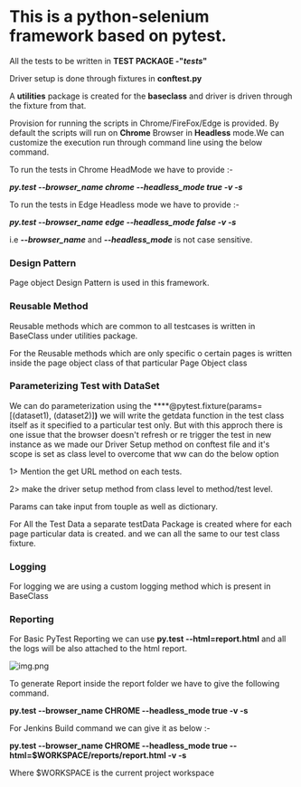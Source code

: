 # This is a python-selenium framework based on pytest.

All the tests to be written in **TEST PACKAGE -"_tests_"**

Driver setup is done through fixtures in **conftest.py**

A **utilities** package is created for the **baseclass** and driver is driven through the fixture from that.

Provision for running the scripts in Chrome/FireFox/Edge is provided.
By default the scripts will run on **Chrome** Browser in **Headless** mode.We can customize the execution run through command line using the below command. 

To run the tests in Chrome HeadMode we have to provide :- 

**_py.test --browser_name chrome --headless_mode true -v -s_**

To run the tests in Edge Headless mode we have to provide :-

**_py.test --browser_name edge --headless_mode false -v -s_**

i.e _**--browser_name**_ and _**--headless_mode**_ is not case sensitive.

### Design Pattern

Page object Design Pattern is used in this framework.

### Reusable Method

Reusable methods which are common to all testcases is written in BaseClass under utilities package. 

For the Reusable methods which are only specific o certain pages is written inside the page object class of that 
particular Page Object class

### Parameterizing Test with DataSet
We can do parameterization using the ****@pytest.fixture(params=[(dataset1), (dataset2)]**)** we will write the getdata function in the test class itself 
as it specified to a particular test only. 
But with this approch there is one issue that the browser doesn't refresh or re trigger the test in new instance as we made our Driver Setup method on conftest file and it's scope is set as class level
to overcome that ww can do the below option 

1>  Mention the get URL method on each tests.

2> make the driver setup method from class level to method/test level. 

Params can take input from touple as well as dictionary. 

For All the Test Data a separate testData Package is created where for each page particular data is created. 
and we can all the same to our test class fixture.

### Logging
For logging we are using a custom logging method which is present in BaseClass

### Reporting

For Basic PyTest Reporting we can use **py.test --html=report.html** and all the logs will be also attached to the html report.

![img.png](img.png)

To generate Report inside the report folder we have to give the following command. 


**py.test --browser_name CHROME --headless_mode true -v -s**

For Jenkins Build command we can give it as below :- 

**py.test --browser_name CHROME --headless_mode true --html=$WORKSPACE/reports/report.html -v -s**

Where $WORKSPACE is the current project workspace



